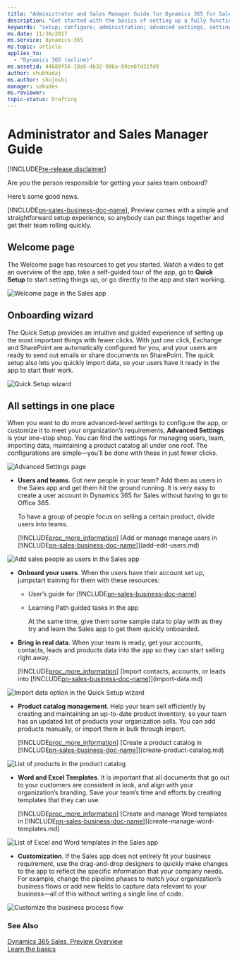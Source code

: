 ```yaml
---
title: "Administrator and Sales Manager Guide for Dynamics 365 for Sales, Preview  | Microsoft Docs"
description: "Get started with the basics of setting up a fully functional app for your salespeople.  "
keywords: "setup; configure; administration; advanced settings, settings, quick setup"
ms.date: 11/30/2017
ms.service: dynamics-365
ms.topic: article
applies_to:
  - "Dynamics 365 (online)"
ms.assetid: 44689f56-18a5-4b32-986a-89ce07d31fd9
author: shubhadaj
ms.author: shujoshi
manager: sakudes
ms.reviewer: 
topic-status: Drafting
---
```


# Administrator and Sales Manager Guide 

[!INCLUDE[Pre-release disclaimer](../includes/cc-beta-prerelease-disclaimer.md)]

Are you the person responsible for getting your sales team onboard?

Here’s some good news.

[!INCLUDE[pn-sales-business-doc-name](../includes/pn-sales-business-doc-name.md)], Preview comes with a simple and straightforward setup experience, so anybody can put things together and get their team rolling quickly.

## Welcome page

The Welcome page has resources to get you started. Watch a video to get an overview of the app, take a self-guided tour of the app, go to **Quick Setup** to start setting things up, or go directly to the app and start working.

![Welcome page in the Sales app](media/welcome-page-sales-app.png "Welcome page in the Sales app") 


## Onboarding wizard

 The Quick Setup provides an intuitive and guided experience of setting up the most important things with fewer clicks. With just one click, Exchange and SharePoint are automatically configured for you, and your users are ready to send out emails or share documents on SharePoint. The quick setup also lets you quickly import data, so your users have it ready in the app to start their work.

 ![Quick Setup wizard](media/quick-setup-wizard.png "Quick Setup wizard")  

## All settings in one place 

 When you want to do more advanced-level settings to configure the app, or customize it to meet your organization’s requirements, **Advanced Settings** is your one-stop shop. You can find the settings for managing users, team, importing data, maintaining a product catalog all under one roof. The configurations are simple—you’ll be done with these in just fewer clicks.

 ![Advanced Settings page](media/advanced-settings.png "Advanced Settings page")  

- **Users and teams**. Got new people in your team? Add them as users in the Sales app and get them hit the ground running. It is very easy to create a user account in Dynamics 365 for Sales without having to go to Office 365.

  To have a group of people focus on selling a certain product, divide users into teams. 
  
  [!INCLUDE[proc_more_information](../includes/proc-more-information.md)] [Add or manage manage users in [!INCLUDE[pn-sales-business-doc-name](../includes/pn-sales-business-doc-name.md)]](add-edit-users.md)

 ![Add sales people as users in the Sales app](media/add-new-user-dialog-box.png "Add sales people as users in the Sales app")  

- **Onboard your users**. When the users have their account set up, jumpstart training for them with these resources:

    -   User’s guide for [!INCLUDE[pn-sales-business-doc-name](../includes/pn-sales-business-doc-name.md)]

    -   Learning Path guided tasks in the app

        At the same time, give them some sample data to play with as they try and learn the Sales app to get them quickly onboarded.

- **Bring in real data**. When your team is ready, get your accounts, contacts, leads and products data into the app so they can start selling right away.

  [!INCLUDE[proc_more_information](../includes/proc-more-information.md)] [Import contacts, accounts, or leads into [!INCLUDE[pn-sales-business-doc-name](../includes/pn-sales-business-doc-name.md)]](import-data.md)

 ![Import data option in the Quick Setup wizard](media/import-data-from-quick-setup.png "Import data option in the Quick Setup wizard")  

- **Product catalog management**. Help your team sell efficiently by creating and maintaining an up-to-date product inventory, so your team has an updated list of products your organization sells. You can add products manually, or import them in bulk through import.

  [!INCLUDE[proc_more_information](../includes/proc-more-information.md)] [Create a product catalog in [!INCLUDE[pn-sales-business-doc-name](../includes/pn-sales-business-doc-name.md)]](create-product-catalog.md)

 ![List of products in the product catalog](media/products-in-the-product-catalog.png "List of products in the product catalog")  

- **Word and Excel Templates**. It is important that all documents that go out to your customers are consistent in look, and align with your organization’s branding. Save your team’s time and efforts by creating templates that they can use.

  [!INCLUDE[proc_more_information](../includes/proc-more-information.md)] [Create and manage Word templates in [!INCLUDE[pn-sales-business-doc-name](../includes/pn-sales-business-doc-name.md)]](create-manage-word-templates.md)

 ![List of Excel and Word templates in the Sales app](media/excel-word-templates.png "List of Excel and Word templates in the Sales app")

- **Customization**. If the Sales app does not entirely fit your business requirement, use the drag-and-drop designers to quickly make changes to the app to reflect the specific information that your company needs. For example, change the pipeline phases to match your organization’s business flows or add new fields to capture data relevant to your business—all of this without writing a single line of code.

 ![Customize the business process flow](media/business-process-flow-customization.png "Customize the business process flow")  


### See Also
[Dynamics 365 Sales, Preview Overview](overview-dynamics-365-for-sales.md)  
[Learn the basics](learn-basics.md)  
